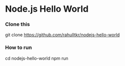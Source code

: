 # Node.js Hello World


### Clone this

git clone https://github.com/rahulltkr/nodejs-hello-world
### How to run 

cd nodejs-hello-world
npm run
